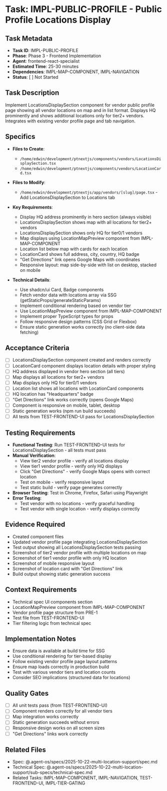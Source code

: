 # Task: IMPL-PUBLIC-PROFILE - Public Profile Locations Display

## Task Metadata
- **Task ID**: IMPL-PUBLIC-PROFILE
- **Phase**: Phase 3 - Frontend Implementation
- **Agent**: frontend-react-specialist
- **Estimated Time**: 25-30 minutes
- **Dependencies**: IMPL-MAP-COMPONENT, IMPL-NAVIGATION
- **Status**: [ ] Not Started

## Task Description
Implement LocationsDisplaySection component for vendor public profile page showing all vendor locations on map and in list format. Displays HQ prominently and shows additional locations only for tier2+ vendors. Integrates with existing vendor profile page and tab navigation.

## Specifics
- **Files to Create**:
  - `/home/edwin/development/ptnextjs/components/vendors/LocationsDisplaySection.tsx`
  - `/home/edwin/development/ptnextjs/components/vendors/LocationCard.tsx`

- **Files to Modify**:
  - `/home/edwin/development/ptnextjs/app/vendors/[slug]/page.tsx` - Add LocationsDisplaySection to Locations tab

- **Key Requirements**:
  - Display HQ address prominently in hero section (always visible)
  - LocationsDisplaySection shows map with all locations for tier2+ vendors
  - LocationsDisplaySection shows only HQ for tier0/1 vendors
  - Map displays using LocationMapPreview component from IMPL-MAP-COMPONENT
  - Location list below map with cards for each location
  - LocationCard shows full address, city, country, HQ badge
  - "Get Directions" link opens Google Maps with coordinates
  - Responsive layout: map side-by-side with list on desktop, stacked on mobile

- **Technical Details**:
  - Use shadcn/ui Card, Badge components
  - Fetch vendor data with locations array via SSG (getStaticProps/generateStaticParams)
  - Implement conditional rendering based on vendor tier
  - Use LocationMapPreview component from IMPL-MAP-COMPONENT
  - Implement proper TypeScript types for props
  - Follow responsive design patterns (CSS Grid or Flexbox)
  - Ensure static generation works correctly (no client-side data fetching)

## Acceptance Criteria
- [ ] LocationsDisplaySection component created and renders correctly
- [ ] LocationCard component displays location details with proper styling
- [ ] HQ address displayed in vendor hero section (all tiers)
- [ ] Map displays all locations for tier2+ vendors
- [ ] Map displays only HQ for tier0/1 vendors
- [ ] Location list shows all locations with LocationCard components
- [ ] HQ location has "Headquarters" badge
- [ ] "Get Directions" link works correctly (opens Google Maps)
- [ ] Component is responsive on mobile, tablet, desktop
- [ ] Static generation works (npm run build succeeds)
- [ ] All tests from TEST-FRONTEND-UI pass for LocationsDisplaySection

## Testing Requirements
- **Functional Testing**: Run TEST-FRONTEND-UI tests for LocationsDisplaySection - all tests must pass
- **Manual Verification**:
  - View tier2 vendor profile - verify all locations display
  - View tier1 vendor profile - verify only HQ displays
  - Click "Get Directions" - verify Google Maps opens with correct location
  - Test on mobile - verify responsive layout
  - Test static build - verify page generates correctly
- **Browser Testing**: Test in Chrome, Firefox, Safari using Playwright
- **Error Testing**:
  - Test vendor with no locations - verify graceful handling
  - Test vendor with single location - verify displays correctly

## Evidence Required
- Created component files
- Updated vendor profile page integrating LocationsDisplaySection
- Test output showing all LocationsDisplaySection tests passing
- Screenshot of tier2 vendor profile with multiple locations on map
- Screenshot of tier1 vendor profile with only HQ location
- Screenshot of mobile responsive layout
- Screenshot of location card with "Get Directions" link
- Build output showing static generation success

## Context Requirements
- Technical spec UI components section
- LocationMapPreview component from IMPL-MAP-COMPONENT
- Vendor profile page structure from PRE-1
- Test file from TEST-FRONTEND-UI
- Tier filtering logic from technical spec

## Implementation Notes
- Ensure data is available at build time for SSG
- Use conditional rendering for tier-based display
- Follow existing vendor profile page layout patterns
- Ensure map loads correctly in production build
- Test with various vendor tiers and location counts
- Consider SEO implications (structured data for locations)

## Quality Gates
- [ ] All unit tests pass (from TEST-FRONTEND-UI)
- [ ] Component renders correctly for all vendor tiers
- [ ] Map integration works correctly
- [ ] Static generation succeeds without errors
- [ ] Responsive design works on all screen sizes
- [ ] "Get Directions" links work correctly

## Related Files
- Spec: @.agent-os/specs/2025-10-22-multi-location-support/spec.md
- Technical Spec: @.agent-os/specs/2025-10-22-multi-location-support/sub-specs/technical-spec.md
- Related Tasks: IMPL-MAP-COMPONENT, IMPL-NAVIGATION, TEST-FRONTEND-UI, IMPL-TIER-GATING
